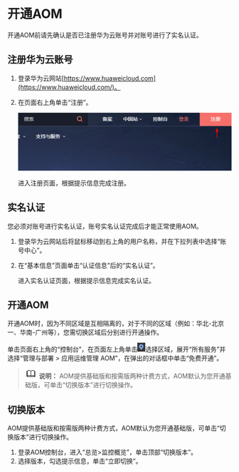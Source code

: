 # 开通AOM<a name="aom_02_0099"></a>

开通AOM前请先确认是否已注册华为云账号并对账号进行了实名认证。

## 注册华为云账号<a name="zh-cn_topic_0169751145_section26459188439"></a>

1.  登录华为云网站[https://www.huaweicloud.com](https://www.huaweicloud.com/)。
2.  在页面右上角单击“注册”。

    ![](figures/zh-cn_image_0263893531.png)

    进入注册页面，根据提示信息完成注册。


## 实名认证<a name="zh-cn_topic_0169751145_section16461618184315"></a>

您必须对账号进行实名认证，账号实名认证完成后才能正常使用AOM。

1.  登录华为云网站后将鼠标移动到右上角的用户名称，并在下拉列表中选择“账号中心”。
2.  在“基本信息”页面单击“认证信息”后的“实名认证”。

    进入实名认证页面，根据提示信息完成实名认证。


## 开通AOM<a name="zh-cn_topic_0169751145_section1264913183435"></a>

开通AOM时，因为不同区域是互相隔离的，对于不同的区域（例如：华北-北京一、华南-广州等），您需切换区域后分别进行开通操作。

单击页面右上角的“控制台”，在页面左上角单击![](figures/切换区域.png)选择区域，展开“所有服务”并选择“管理与部署 \> 应用运维管理 AOM”，在弹出的对话框中单击“免费开通”。

>![](public_sys-resources/icon-note.gif) **说明：** 
>AOM提供基础版和按需版两种计费方式，AOM默认为您开通基础版，可单击“切换版本”进行切换操作。

## 切换版本<a name="section1532410531812"></a>

AOM提供基础版和按需版两种计费方式，AOM默认为您开通基础版，可单击“切换版本”进行切换操作。

1.  登录AOM控制台，进入“总览\>监控概览”，单击顶部“切换版本”。
2.  选择版本，勾选提示信息，单击“立即切换”。

